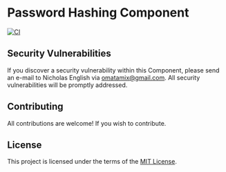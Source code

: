 # Password Hashing Component
[![CI](https://github.com/vuro-framework/password-hasher/actions/workflows/php.yml/badge.svg)](https://github.com/vuro-framework/password-hasher/actions/workflows/php.yml)
## Security Vulnerabilities
If you discover a security vulnerability within this Component, please send an e-mail to Nicholas English via [omatamix@gmail.com](mailto:omatamix@gmail.com). All security vulnerabilities will be promptly addressed.
## Contributing
All contributions are welcome! If you wish to contribute.
## License
This project is licensed under the terms of the [MIT License](https://opensource.org/licenses/MIT).
